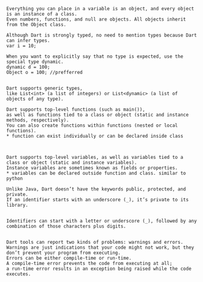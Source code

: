 

    Everything you can place in a variable is an object, and every object is an instance of a class. 
    Even numbers, functions, and null are objects. All objects inherit from the Object class.

    Although Dart is strongly typed, no need to mention types because Dart can infer types. 
    var i = 10;
    
    When you want to explicitly say that no type is expected, use the special type dynamic.
    dynamic d = 100;  
    Object o = 100; //prefferred
    

    Dart supports generic types, 
    like List<int> (a list of integers) or List<dynamic> (a list of objects of any type).

    Dart supports top-level functions (such as main()), 
    as well as functions tied to a class or object (static and instance methods, respectively). 
    You can also create functions within functions (nested or local functions).
    * function can exist individually or can be declared inside class
  


    Dart supports top-level variables, as well as variables tied to a class or object (static and instance variables). 
    Instance variables are sometimes known as fields or properties.
    * variables can be declared outside function and class. similar to python

    Unlike Java, Dart doesn’t have the keywords public, protected, and private. 
    If an identifier starts with an underscore (_), it’s private to its library. 
    
    
    Identifiers can start with a letter or underscore (_), followed by any combination of those characters plus digits.

    
    Dart tools can report two kinds of problems: warnings and errors. 
    Warnings are just indications that your code might not work, but they don’t prevent your program from executing. 
    Errors can be either compile-time or run-time. 
    A compile-time error prevents the code from executing at all; 
    a run-time error results in an exception being raised while the code executes.
